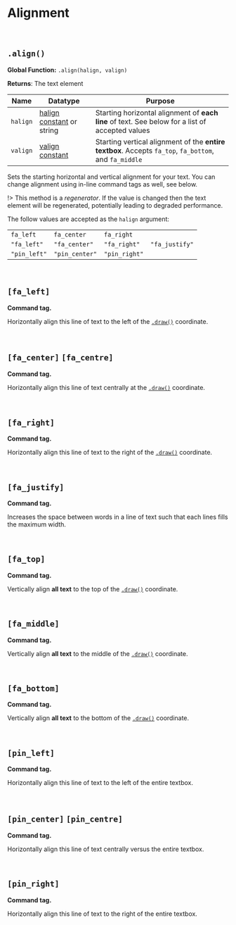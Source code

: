 # Alignment
 
&nbsp;

## `.align()`

**Global Function:** `.align(halign, valign)`

**Returns**: The text element

|Name    |Datatype                                                                                                                  |Purpose                                                                                               |
|--------|---------------------------------------------------------------------------------------------------------------------------|------------------------------------------------------------------------------------------------------|
|`halign`|[halign constant](https://manual.yoyogames.com/GameMaker_Language/GML_Reference/Drawing/Text/draw_set_halign.htm) or string|Starting horizontal alignment of **each line** of text. See below for a list of accepted values       |
|`valign`|[valign constant](https://manual.yoyogames.com/GameMaker_Language/GML_Reference/Drawing/Text/draw_set_valign.htm)          |Starting vertical alignment of the **entire textbox**. Accepts `fa_top`, `fa_bottom`, and `fa_middle` |

Sets the starting horizontal and vertical alignment for your text. You can change alignment using in-line command tags as well, see below.

!> This method is a *regenerator*. If the value is changed then the text element will be regenerated, potentially leading to degraded performance.

The follow values are accepted as the `halign` argument:

<table>
    <tr>
        <td><code>fa_left</code></td>
        <td><code>fa_center</code></td>
        <td><code>fa_right</code></td>
    </tr>
    <tr>
        <td><code>"fa_left"</code></td>
        <td><code>"fa_center"</code></td>
        <td><code>"fa_right"</code></td>
        <td><code>"fa_justify"</code></td>
    </tr>
    <tr>
        <td><code>"pin_left"</code></td>
        <td><code>"pin_center"</code></td>
        <td><code>"pin_right"</code></td>
    </tr>
</table>

&nbsp;

## `[fa_left]`

**Command tag.**

Horizontally align this line of text to the left of the [`.draw()`](scribble) coordinate.

&nbsp;

## `[fa_center]` `[fa_centre]`

**Command tag.**

Horizontally align this line of text centrally at the [`.draw()`](scribble) coordinate.

&nbsp;

## `[fa_right]`

**Command tag.**

Horizontally align this line of text to the right of the [`.draw()`](scribble) coordinate.

&nbsp;

## `[fa_justify]`

**Command tag.**

Increases the space between words in a line of text such that each lines fills the maximum width.

&nbsp;

## `[fa_top]`

**Command tag.**

Vertically align **all text** to the top of the [`.draw()`](scribble) coordinate.

&nbsp;

## `[fa_middle]`

**Command tag.**

Vertically align **all text** to the middle of the [`.draw()`](scribble) coordinate.

&nbsp;

## `[fa_bottom]`

**Command tag.**

Vertically align **all text** to the bottom of the [`.draw()`](scribble) coordinate.

&nbsp;

## `[pin_left]`

**Command tag.**

Horizontally align this line of text to the left of the entire textbox.

&nbsp;

## `[pin_center]` `[pin_centre]`

**Command tag.**

Horizontally align this line of text centrally versus the entire textbox.

&nbsp;

## `[pin_right]`

**Command tag.**

Horizontally align this line of text to the right of the entire textbox.